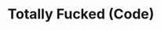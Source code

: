 ---
ee_id: '4511'
site: '1'
type: '2'
long_id: Totally Fucked (Code)
url: totally-fucked
year: '2003'
medium: ROMs
commission:
add_credit:
dims:
pitch:
ps:
live_url:
related: "[220] [2003-001-totally-fucked] 2003-001 Totally Fucked"
title: Totally Fucked (Code)
youtube:
imgs: 6502.gif
subheading:
year2: '2003'
download:
add_credits:
related_code:
! '':
layout: things-i-made
---